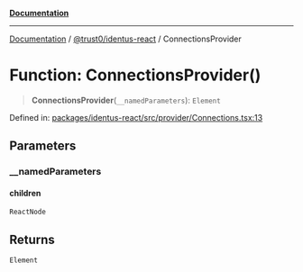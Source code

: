 [**Documentation**](../../../README.md)

***

[Documentation](../../../README.md) / [@trust0/identus-react](../README.md) / ConnectionsProvider

# Function: ConnectionsProvider()

> **ConnectionsProvider**(`__namedParameters`): `Element`

Defined in: [packages/identus-react/src/provider/Connections.tsx:13](https://github.com/trust0-project/identus/blob/82ea90e568438103f901b2946a1b3846fd33ae86/packages/identus-react/src/provider/Connections.tsx#L13)

## Parameters

### \_\_namedParameters

#### children

`ReactNode`

## Returns

`Element`
